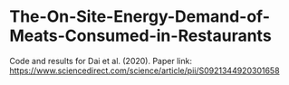 # The-On-Site-Energy-Demand-of-Meats-Consumed-in-Restaurants
Code and results for Dai et al. (2020). Paper link: https://www.sciencedirect.com/science/article/pii/S0921344920301658
